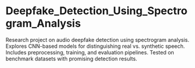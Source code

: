 # Deepfake_Detection_Using_Spectrogram_Analysis
Research project on audio deepfake detection using spectrogram analysis. Explores CNN-based models for distinguishing real vs. synthetic speech. Includes preprocessing, training, and evaluation pipelines. Tested on benchmark datasets with promising detection results.
